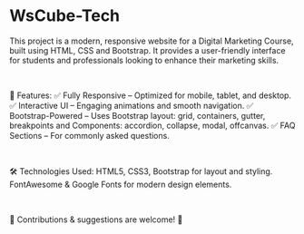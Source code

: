 # WsCube-Tech
This project is a modern, responsive website for a Digital Marketing Course, built using HTML, CSS and Bootstrap. It provides a user-friendly interface for students and professionals looking to enhance their marketing skills.

<br/>

🚀 Features:
✅ Fully Responsive – Optimized for mobile, tablet, and desktop.
✅ Interactive UI – Engaging animations and smooth navigation.
✅ Bootstrap-Powered – Uses Bootstrap layout: grid, containers, gutter, breakpoints and Components: accordion, collapse, modal, offcanvas.
✅ FAQ Sections – For commonly asked questions.

<br/>

🛠️ Technologies Used:
HTML5, CSS3, Bootstrap for layout and styling.
FontAwesome & Google Fonts for modern design elements.

<br/>

🔹 Contributions & suggestions are welcome! 🎯
